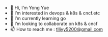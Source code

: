 - 👋 Hi, I’m Yong Yue
- 👀 I’m interested in devops & k8s & cncf.etc
- 🌱 I’m currently learning go
- 💞️ I’m looking to collaborate on k8s & cncf
- 📫 How to reach me : tlliyy5200@gmail.com

<!---
yyong-brs/yyong-brs is a ✨ special ✨ repository because its `README.md` (this file) appears on your GitHub profile.
You can click the Preview link to take a look at your changes.
--->
